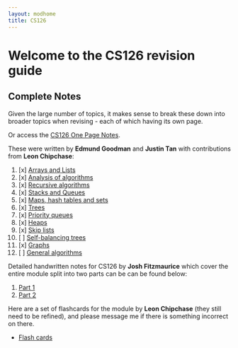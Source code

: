 ```yaml
---
layout: modhome
title: CS126
---
```


# Welcome to the CS126 revision guide


## Complete Notes

Given the large number of topics, it makes sense to break these down into
broader topics when revising - each of which having its own page.

Or access the [CS126 One Page Notes](opnotes).

These were written by **Edmund Goodman** and **Justin Tan** with contributions from **Leon Chipchase**:

1. [x] [Arrays and Lists](part1)
2. [x] [Analysis of algorithms](part2)
3. [x] [Recursive algorithms](part3)
4. [x] [Stacks and Queues](part4)
5. [x] [Maps, hash tables and sets](part5)
6. [x] [Trees](part6)
7. [x] [Priority queues](part7)
8. [x] [Heaps](part8)
9. [x] [Skip lists](part9)
10. [ ] [Self-balancing trees](part10)
11. [x] [Graphs](part11)
12. [ ] [General algorithms](part12)



Detailed handwritten notes for CS126 by **Josh Fitzmaurice** which cover the entire module split into two parts can be can be found below:

1. [Part 1](./cs126-notes-1.pdf)
2. [Part 2](./cs126-notes-2.pdf)

Here are a set of flashcards for the module by **Leon Chipchase** (they still need to be refined), and please message me if there is something incorrect on there.

- [Flash cards](https://quizlet.com/_99y5l2?x=1jqt&i=18al03)
